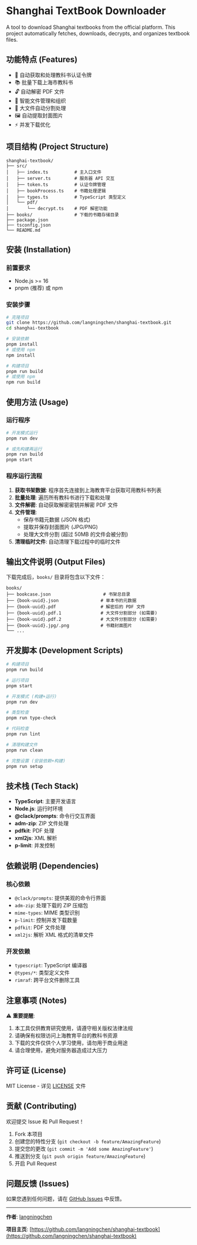# Shanghai TextBook Downloader

A tool to download Shanghai textbooks from the official platform. This project automatically fetches, downloads, decrypts, and organizes textbook files.

## 功能特点 (Features)

- 🔐 自动获取和处理教科书认证令牌
- 📚 批量下载上海市教科书
- 🔓 自动解密 PDF 文件
- 📁 智能文件管理和组织
- 📄 大文件自动分割处理
- 🖼️ 自动提取封面图片
- ⚡ 并发下载优化

## 项目结构 (Project Structure)

```
shanghai-textbook/
├── src/
│   ├── index.ts          # 主入口文件
│   ├── server.ts         # 服务器 API 交互
│   ├── token.ts          # 认证令牌管理
│   ├── bookProcess.ts    # 书籍处理逻辑
│   ├── types.ts          # TypeScript 类型定义
│   └── pdf/
│       └── decrypt.ts    # PDF 解密功能
├── books/                # 下载的书籍存储目录
├── package.json
├── tsconfig.json
└── README.md
```

## 安装 (Installation)

### 前置要求

- Node.js >= 16
- pnpm (推荐) 或 npm

### 安装步骤

```bash
# 克隆项目
git clone https://github.com/langningchen/shanghai-textbook.git
cd shanghai-textbook

# 安装依赖
pnpm install
# 或使用 npm
npm install

# 构建项目
pnpm run build
# 或使用 npm
npm run build
```

## 使用方法 (Usage)

### 运行程序

```bash
# 开发模式运行
pnpm run dev

# 或先构建再运行
pnpm run build
pnpm start
```

### 程序运行流程

1. **获取书架数据**: 程序首先连接到上海教育平台获取可用教科书列表
2. **批量处理**: 遍历所有教科书进行下载和处理
3. **文件解密**: 自动获取解密密钥并解密 PDF 文件
4. **文件管理**: 
   - 保存书籍元数据 (JSON 格式)
   - 提取并保存封面图片 (JPG/PNG)
   - 处理大文件分割 (超过 50MB 的文件会被分割)
5. **清理临时文件**: 自动清理下载过程中的临时文件

## 输出文件说明 (Output Files)

下载完成后，`books/` 目录将包含以下文件：

```
books/
├── bookcase.json                    # 书架总目录
├── {book-uuid}.json                # 单本书的元数据
├── {book-uuid}.pdf                 # 解密后的 PDF 文件
├── {book-uuid}.pdf.1               # 大文件分割部分 (如需要)
├── {book-uuid}.pdf.2               # 大文件分割部分 (如需要)
├── {book-uuid}.jpg/.png            # 书籍封面图片
└── ...
```

## 开发脚本 (Development Scripts)

```bash
# 构建项目
pnpm run build

# 运行项目
pnpm start

# 开发模式 (构建+运行)
pnpm run dev

# 类型检查
pnpm run type-check

# 代码检查
pnpm run lint

# 清理构建文件
pnpm run clean

# 完整设置 (安装依赖+构建)
pnpm run setup
```

## 技术栈 (Tech Stack)

- **TypeScript**: 主要开发语言
- **Node.js**: 运行时环境
- **@clack/prompts**: 命令行交互界面
- **adm-zip**: ZIP 文件处理
- **pdfkit**: PDF 处理
- **xml2js**: XML 解析
- **p-limit**: 并发控制

## 依赖说明 (Dependencies)

### 核心依赖
- `@clack/prompts`: 提供美观的命令行界面
- `adm-zip`: 处理下载的 ZIP 压缩包
- `mime-types`: MIME 类型识别
- `p-limit`: 控制并发下载数量
- `pdfkit`: PDF 文件处理
- `xml2js`: 解析 XML 格式的清单文件

### 开发依赖
- `typescript`: TypeScript 编译器
- `@types/*`: 类型定义文件
- `rimraf`: 跨平台文件删除工具

## 注意事项 (Notes)

⚠️ **重要提醒**:

1. 本工具仅供教育研究使用，请遵守相关版权法律法规
2. 请确保有权限访问上海教育平台的教科书资源
3. 下载的文件仅供个人学习使用，请勿用于商业用途
4. 请合理使用，避免对服务器造成过大压力

## 许可证 (License)

MIT License - 详见 [LICENSE](LICENSE) 文件

## 贡献 (Contributing)

欢迎提交 Issue 和 Pull Request！

1. Fork 本项目
2. 创建您的特性分支 (`git checkout -b feature/AmazingFeature`)
3. 提交您的更改 (`git commit -m 'Add some AmazingFeature'`)
4. 推送到分支 (`git push origin feature/AmazingFeature`)
5. 开启 Pull Request

## 问题反馈 (Issues)

如果您遇到任何问题，请在 [GitHub Issues](https://github.com/langningchen/shanghai-textbook/issues) 中反馈。

---

**作者**: [langningchen](https://github.com/langningchen)

**项目主页**: [https://github.com/langningchen/shanghai-textbook](https://github.com/langningchen/shanghai-textbook)

